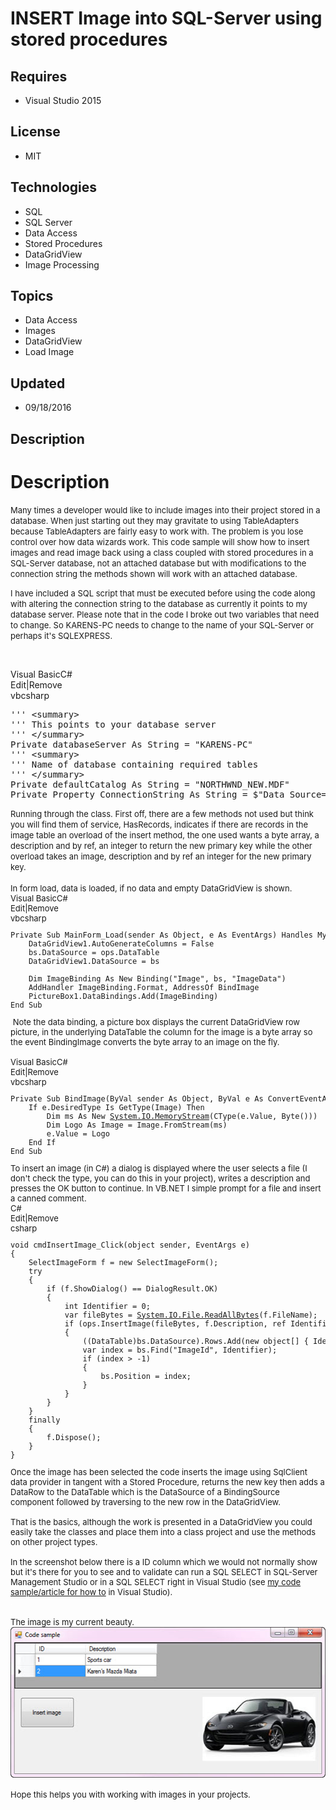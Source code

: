 # INSERT Image into SQL-Server using stored procedures
## Requires
- Visual Studio 2015
## License
- MIT
## Technologies
- SQL
- SQL Server
- Data Access
- Stored Procedures
- DataGridView
- Image Processing
## Topics
- Data Access
- Images
- DataGridView
- Load Image
## Updated
- 09/18/2016
## Description

<h1>Description</h1>
<p><span style="font-size:small">Many times a developer would like to include images into their project stored in a database. When just starting out they may gravitate to using TableAdapters because TableAdapters are fairly easy to work with. The problem is
 you lose control over how data wizards work. This code sample will show how to insert images and read image back using a class coupled with stored procedures in a SQL-Server database, not an attached database but with modifications to the connection string
 the methods shown will work with an attached database.</span></p>
<p><span style="font-size:small">I have included a SQL script that must be executed before using the code along with altering the connection string to the database as currently it points to my database server. Please note that in the code I broke out two variables
 that need to change. So KARENS-PC needs to change to the name of your SQL-Server or perhaps it's SQLEXPRESS.</span></p>
<p>&nbsp;</p>
<div class="scriptcode">
<div class="pluginEditHolder" pluginCommand="mceScriptCode">
<div class="title"><span>Visual Basic</span><span>C#</span></div>
<div class="pluginLinkHolder"><span class="pluginEditHolderLink">Edit</span>|<span class="pluginRemoveHolderLink">Remove</span></div>
<span class="hidden">vb</span><span class="hidden">csharp</span>


<div class="preview">
<pre class="js"><span class="js__string">''</span>'&nbsp;&lt;summary&gt;&nbsp;
<span class="js__string">''</span>'&nbsp;This&nbsp;points&nbsp;to&nbsp;your&nbsp;database&nbsp;server&nbsp;
<span class="js__string">''</span>'&nbsp;&lt;/summary&gt;&nbsp;
Private&nbsp;databaseServer&nbsp;As&nbsp;<span class="js__object">String</span>&nbsp;=&nbsp;<span class="js__string">&quot;KARENS-PC&quot;</span>&nbsp;
<span class="js__string">''</span>'&nbsp;&lt;summary&gt;&nbsp;
<span class="js__string">''</span>'&nbsp;Name&nbsp;of&nbsp;database&nbsp;containing&nbsp;required&nbsp;tables&nbsp;
<span class="js__string">''</span>'&nbsp;&lt;/summary&gt;&nbsp;
Private&nbsp;defaultCatalog&nbsp;As&nbsp;<span class="js__object">String</span>&nbsp;=&nbsp;<span class="js__string">&quot;NORTHWND_NEW.MDF&quot;</span>&nbsp;
Private&nbsp;Property&nbsp;ConnectionString&nbsp;As&nbsp;<span class="js__object">String</span>&nbsp;=&nbsp;$<span class="js__string">&quot;Data&nbsp;Source={databaseServer};Initial&nbsp;Catalog={defaultCatalog};Integrated&nbsp;Security=True&quot;</span></pre>
</div>
</div>
</div>
<div class="endscriptcode"><span style="font-size:small">Running through the class. First off, there are a few methods not used but think you will find them of service, HasRecords, indicates if there are records in the image table an overload of the insert
 method, the one used wants a byte array, a description and by ref, an integer to return the new primary key while the other overload takes an image, description and by ref an integer for the new primary key.</span></div>
<div class="endscriptcode"><span style="font-size:small; color:#ffffff">.</span></div>
<div class="endscriptcode"></div>
<div class="endscriptcode"><span style="font-size:small">In form load, data is loaded, if no data and empty DataGridView is shown.</span></div>
<div class="endscriptcode"><span style="font-size:small">
<div class="scriptcode">
<div class="pluginEditHolder" pluginCommand="mceScriptCode">
<div class="title"><span>Visual Basic</span><span>C#</span></div>
<div class="pluginLinkHolder"><span class="pluginEditHolderLink">Edit</span>|<span class="pluginRemoveHolderLink">Remove</span></div>
<span class="hidden">vb</span><span class="hidden">csharp</span>


<div class="preview">
<pre class="js">Private&nbsp;Sub&nbsp;MainForm_Load(sender&nbsp;As&nbsp;<span class="js__object">Object</span>,&nbsp;e&nbsp;As&nbsp;EventArgs)&nbsp;Handles&nbsp;MyBase.Load&nbsp;
&nbsp;&nbsp;&nbsp;&nbsp;DataGridView1.AutoGenerateColumns&nbsp;=&nbsp;False&nbsp;
&nbsp;&nbsp;&nbsp;&nbsp;bs.DataSource&nbsp;=&nbsp;ops.DataTable&nbsp;
&nbsp;&nbsp;&nbsp;&nbsp;DataGridView1.DataSource&nbsp;=&nbsp;bs&nbsp;
&nbsp;
&nbsp;&nbsp;&nbsp;&nbsp;Dim&nbsp;ImageBinding&nbsp;As&nbsp;New&nbsp;Binding(<span class="js__string">&quot;Image&quot;</span>,&nbsp;bs,&nbsp;<span class="js__string">&quot;ImageData&quot;</span>)&nbsp;
&nbsp;&nbsp;&nbsp;&nbsp;AddHandler&nbsp;ImageBinding.Format,&nbsp;AddressOf&nbsp;BindImage&nbsp;
&nbsp;&nbsp;&nbsp;&nbsp;PictureBox1.DataBindings.Add(ImageBinding)&nbsp;
End&nbsp;Sub</pre>
</div>
</div>
</div>
<div class="endscriptcode">&nbsp;Note the data binding, a picture box displays the current DataGridView row picture, in the underlying DataTable the column for the image is a byte array so the event BindingImage converts the byte array to an image on the
 fly.</div>
<div class="endscriptcode"><span style="color:#ffffff">.</span></div>
<div class="endscriptcode"></div>
<div class="endscriptcode">
<div class="scriptcode">
<div class="pluginEditHolder" pluginCommand="mceScriptCode">
<div class="title"><span>Visual Basic</span><span>C#</span></div>
<div class="pluginLinkHolder"><span class="pluginEditHolderLink">Edit</span>|<span class="pluginRemoveHolderLink">Remove</span></div>
<span class="hidden">vb</span><span class="hidden">csharp</span>


<div class="preview">
<pre class="js">Private&nbsp;Sub&nbsp;BindImage(ByVal&nbsp;sender&nbsp;As&nbsp;<span class="js__object">Object</span>,&nbsp;ByVal&nbsp;e&nbsp;As&nbsp;ConvertEventArgs)&nbsp;
&nbsp;&nbsp;&nbsp;&nbsp;If&nbsp;e.DesiredType&nbsp;Is&nbsp;GetType(Image)&nbsp;Then&nbsp;
&nbsp;&nbsp;&nbsp;&nbsp;&nbsp;&nbsp;&nbsp;&nbsp;Dim&nbsp;ms&nbsp;As&nbsp;New&nbsp;<a class="libraryLink" href="https://msdn.microsoft.com/en-US/library/System.IO.MemoryStream.aspx" target="_blank" title="Auto generated link to System.IO.MemoryStream">System.IO.MemoryStream</a>(CType(e.Value,&nbsp;Byte()))&nbsp;
&nbsp;&nbsp;&nbsp;&nbsp;&nbsp;&nbsp;&nbsp;&nbsp;Dim&nbsp;Logo&nbsp;As&nbsp;Image&nbsp;=&nbsp;Image.FromStream(ms)&nbsp;
&nbsp;&nbsp;&nbsp;&nbsp;&nbsp;&nbsp;&nbsp;&nbsp;e.Value&nbsp;=&nbsp;Logo&nbsp;
&nbsp;&nbsp;&nbsp;&nbsp;End&nbsp;If&nbsp;
End&nbsp;Sub</pre>
</div>
</div>
</div>
<div class="endscriptcode">To insert an image (in C#) a dialog is displayed where the user selects a file (I don't check the type, you can do this in your project), writes a description and presses the OK button to continue. In VB.NET I simple prompt for
 a file and insert a canned comment.</div>
<div class="endscriptcode">
<div class="scriptcode">
<div class="pluginEditHolder" pluginCommand="mceScriptCode">
<div class="title"><span>C#</span></div>
<div class="pluginLinkHolder"><span class="pluginEditHolderLink">Edit</span>|<span class="pluginRemoveHolderLink">Remove</span></div>
<span class="hidden">csharp</span>

<div class="preview">
<pre class="js"><span class="js__operator">void</span>&nbsp;cmdInsertImage_Click(object&nbsp;sender,&nbsp;EventArgs&nbsp;e)&nbsp;
<span class="js__brace">{</span>&nbsp;
&nbsp;&nbsp;&nbsp;&nbsp;SelectImageForm&nbsp;f&nbsp;=&nbsp;<span class="js__operator">new</span>&nbsp;SelectImageForm();&nbsp;
&nbsp;&nbsp;&nbsp;&nbsp;<span class="js__statement">try</span>&nbsp;
&nbsp;&nbsp;&nbsp;&nbsp;<span class="js__brace">{</span>&nbsp;
&nbsp;&nbsp;&nbsp;&nbsp;&nbsp;&nbsp;&nbsp;&nbsp;<span class="js__statement">if</span>&nbsp;(f.ShowDialog()&nbsp;==&nbsp;DialogResult.OK)&nbsp;
&nbsp;&nbsp;&nbsp;&nbsp;&nbsp;&nbsp;&nbsp;&nbsp;<span class="js__brace">{</span>&nbsp;
&nbsp;&nbsp;&nbsp;&nbsp;&nbsp;&nbsp;&nbsp;&nbsp;&nbsp;&nbsp;&nbsp;&nbsp;int&nbsp;Identifier&nbsp;=&nbsp;<span class="js__num">0</span>;&nbsp;
&nbsp;&nbsp;&nbsp;&nbsp;&nbsp;&nbsp;&nbsp;&nbsp;&nbsp;&nbsp;&nbsp;&nbsp;<span class="js__statement">var</span>&nbsp;fileBytes&nbsp;=&nbsp;<a class="libraryLink" href="https://msdn.microsoft.com/en-US/library/System.IO.File.ReadAllBytes.aspx" target="_blank" title="Auto generated link to System.IO.File.ReadAllBytes">System.IO.File.ReadAllBytes</a>(f.FileName);&nbsp;
&nbsp;&nbsp;&nbsp;&nbsp;&nbsp;&nbsp;&nbsp;&nbsp;&nbsp;&nbsp;&nbsp;&nbsp;<span class="js__statement">if</span>&nbsp;(ops.InsertImage(fileBytes,&nbsp;f.Description,&nbsp;ref&nbsp;Identifier)&nbsp;==&nbsp;Success.Okay)&nbsp;
&nbsp;&nbsp;&nbsp;&nbsp;&nbsp;&nbsp;&nbsp;&nbsp;&nbsp;&nbsp;&nbsp;&nbsp;<span class="js__brace">{</span>&nbsp;
&nbsp;&nbsp;&nbsp;&nbsp;&nbsp;&nbsp;&nbsp;&nbsp;&nbsp;&nbsp;&nbsp;&nbsp;&nbsp;&nbsp;&nbsp;&nbsp;((DataTable)bs.DataSource).Rows.Add(<span class="js__operator">new</span>&nbsp;object[]&nbsp;<span class="js__brace">{</span>&nbsp;Identifier,&nbsp;fileBytes,&nbsp;f.Description&nbsp;<span class="js__brace">}</span>);&nbsp;
&nbsp;&nbsp;&nbsp;&nbsp;&nbsp;&nbsp;&nbsp;&nbsp;&nbsp;&nbsp;&nbsp;&nbsp;&nbsp;&nbsp;&nbsp;&nbsp;<span class="js__statement">var</span>&nbsp;index&nbsp;=&nbsp;bs.Find(<span class="js__string">&quot;ImageId&quot;</span>,&nbsp;Identifier);&nbsp;
&nbsp;&nbsp;&nbsp;&nbsp;&nbsp;&nbsp;&nbsp;&nbsp;&nbsp;&nbsp;&nbsp;&nbsp;&nbsp;&nbsp;&nbsp;&nbsp;<span class="js__statement">if</span>&nbsp;(index&nbsp;&gt;&nbsp;-<span class="js__num">1</span>)&nbsp;
&nbsp;&nbsp;&nbsp;&nbsp;&nbsp;&nbsp;&nbsp;&nbsp;&nbsp;&nbsp;&nbsp;&nbsp;&nbsp;&nbsp;&nbsp;&nbsp;<span class="js__brace">{</span>&nbsp;
&nbsp;&nbsp;&nbsp;&nbsp;&nbsp;&nbsp;&nbsp;&nbsp;&nbsp;&nbsp;&nbsp;&nbsp;&nbsp;&nbsp;&nbsp;&nbsp;&nbsp;&nbsp;&nbsp;&nbsp;bs.Position&nbsp;=&nbsp;index;&nbsp;
&nbsp;&nbsp;&nbsp;&nbsp;&nbsp;&nbsp;&nbsp;&nbsp;&nbsp;&nbsp;&nbsp;&nbsp;&nbsp;&nbsp;&nbsp;&nbsp;<span class="js__brace">}</span>&nbsp;
&nbsp;&nbsp;&nbsp;&nbsp;&nbsp;&nbsp;&nbsp;&nbsp;&nbsp;&nbsp;&nbsp;&nbsp;<span class="js__brace">}</span>&nbsp;
&nbsp;&nbsp;&nbsp;&nbsp;&nbsp;&nbsp;&nbsp;&nbsp;<span class="js__brace">}</span>&nbsp;
&nbsp;&nbsp;&nbsp;&nbsp;<span class="js__brace">}</span>&nbsp;
&nbsp;&nbsp;&nbsp;&nbsp;<span class="js__statement">finally</span>&nbsp;
&nbsp;&nbsp;&nbsp;&nbsp;<span class="js__brace">{</span>&nbsp;
&nbsp;&nbsp;&nbsp;&nbsp;&nbsp;&nbsp;&nbsp;&nbsp;f.Dispose();&nbsp;
&nbsp;&nbsp;&nbsp;&nbsp;<span class="js__brace">}</span>&nbsp;
<span class="js__brace">}</span></pre>
</div>
</div>
</div>
<div class="endscriptcode">Once the image has been selected the code inserts the image using SqlClient data provider in tangent with a Stored Procedure, returns the new key then adds a DataRow to the DataTable which is the DataSource of a BindingSource component
 followed by traversing to the new row in the DataGridView.&nbsp;</div>
<div class="endscriptcode"><span style="color:#ffffff">.</span></div>
<div class="endscriptcode"></div>
<div class="endscriptcode">That is the basics, although the work is presented in a DataGridView you could easily take the classes and place them into a class project and use the methods on other project types.</div>
<div class="endscriptcode"><span style="color:#ffffff">.</span></div>
<div class="endscriptcode"></div>
<div class="endscriptcode">In the screenshot below there is a ID column which we would not normally show but it's there for you to see and to validate can run a SQL SELECT in SQL-Server Management Studio or in a SQL SELECT right in Visual Studio (see
<a href="https://code.msdn.microsoft.com/Writing-SQL-Statements-00fe697f" target="_blank">
my code sample/article for how to</a> in Visual Studio).</div>
<div class="endscriptcode"><span style="color:#ffffff">.</span></div>
<div class="endscriptcode"><span style="color:#ffffff">.</span></div>
<div class="endscriptcode"></div>
<div class="endscriptcode">The image is my current beauty.</div>
<div class="endscriptcode"><img id="159847" src="159847-figure1.jpg" alt="" width="525" height="241"></div>
<div class="endscriptcode"><span style="color:#ffffff">.</span></div>
<div class="endscriptcode"></div>
Hope this helps you with working with images in your projects.&nbsp;</div>
</div>
</span></div>
